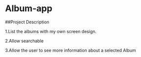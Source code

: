 # Album-app
##Project Description


1.List the albums with my own screen design.


2.Allow searchable


3.Allow the user to see more information about a selected Album
